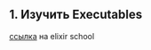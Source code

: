 ## 1. Изучить Executables

[ссылка](https://elixirschool.com/en/lessons/intermediate/escripts) на elixir school